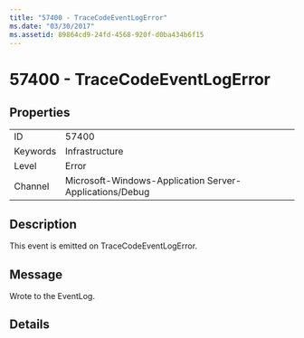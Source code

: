 ```yaml
---
title: "57400 - TraceCodeEventLogError"
ms.date: "03/30/2017"
ms.assetid: 89864cd9-24fd-4568-920f-d0ba434b6f15
---
```

# 57400 - TraceCodeEventLogError
## Properties  


|||  
|-|-|  
|ID|57400|  
|Keywords|Infrastructure|  
|Level|Error|  
|Channel|Microsoft-Windows-Application Server-Applications/Debug|  

## Description  
 This event is emitted on TraceCodeEventLogError.  

## Message  
 Wrote to the EventLog.  

## Details
